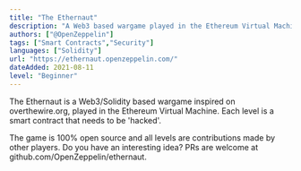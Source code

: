 ```yaml
---
title: "The Ethernaut"
description: "A Web3 based wargame played in the Ethereum Virtual Machine"
authors: ["@OpenZeppelin"]
tags: ["Smart Contracts","Security"]
languages: ["Solidity"]
url: "https://ethernaut.openzeppelin.com/"
dateAdded: 2021-08-11
level: "Beginner"
---
```


The Ethernaut is a Web3/Solidity based wargame inspired on overthewire.org, played in the Ethereum Virtual Machine. Each level is a smart contract that needs to be 'hacked'.

The game is 100% open source and all levels are contributions made by other players. Do you have an interesting idea? PRs are welcome at github.com/OpenZeppelin/ethernaut.